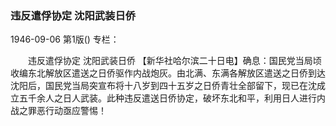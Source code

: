 ### 违反遣俘协定  沈阳武装日侨

1946-09-06
第1版()
专栏：

　　违反遣俘协定
    沈阳武装日侨
    【新华社哈尔滨二十日电】确息：国民党当局顷收编东北解放区遣送之日侨驱作内战炮灰。由北满、东满各解放区遣送之日侨到达沈阳后，国民党当局突宣布将十八岁到四十五岁之日侨青壮全部留下，现已在沈成立五千余人之日人武装。此种违反遣送日侨协定，破坏东北和平，利用日人进行内战之罪恶行动亟应警惕！
